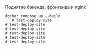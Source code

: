 Поднятие бэкенда, фронтенда и nginx
```
docker compose up --build
```# test-deploy-site
# test-deploy-site
# test-deploy-site
# test-deploy-site
# test-deploy-site
# test-deploy-site
